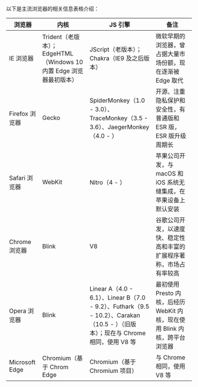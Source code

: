 
以下是主流浏览器的相关信息表格介绍：


| 浏览器         | 内核                                                               | JS 引擎                                                                                                                           | 备注                                                                        |
| -------------- | ------------------------------------------------------------------ | --------------------------------------------------------------------------------------------------------------------------------- | --------------------------------------------------------------------------- |
| IE 浏览器      | Trident（老版本）；EdgeHTML（Windows 10 内置 Edge 浏览器最初版本） | JScript（老版本）；Chakra（IE9 及之后版本）                                                                                       | 微软早期的浏览器，曾占据大量市场份额，现在逐渐被 Edge 取代                  |
| Firefox 浏览器 | Gecko                                                              | SpiderMonkey（1.0 - 3.0）、TraceMonkey（3.5 - 3.6）、JaegerMonkey（4.0 - ）                                                       | 开源、注重隐私保护和安全性，有普通版和 ESR 版，ESR 版升级周期长             |
| Safari 浏览器  | WebKit                                                             | Nitro（4 - ）                                                                                                                     | 苹果公司开发，与 macOS 和 iOS 系统无缝集成，在苹果设备上默认安装            |
| Chrome 浏览器  | Blink                                                              | V8                                                                                                                                | 谷歌公司开发，以速度快、稳定性高和丰富的扩展程序著称，市场占有率较高        |
| Opera 浏览器   | Blink                                                              | Linear A（4.0 - 6.1）、Linear B（7.0 - 9.2）、Futhark（9.5 - 10.2）、Carakan（10.5 - ）（旧版本）；现在与 Chrome 相同，使用 V8 等 | 最初使用 Presto 内核，后经历 WebKit 内核，现在使用 Blink 内核，跨平台浏览器 |
| Microsoft Edge | Chromium（基于 Chrom Edge                                          | Chromium（基于 Chromium 项目）                                                                                                    | 与 Chrome 相同，使用 V8 等                                                  |